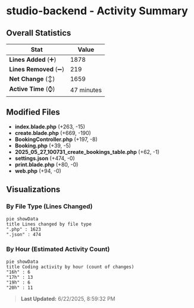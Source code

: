 # studio-backend - Activity Summary 

## Overall Statistics

| Stat                   | Value                                                             |
| ---------------------- | ----------------------------------------------------------------- |
| **Lines Added** (➕)   | 1878                                          |
| **Lines Removed** (➖) | 219                                        |
| **Net Change** (↕)    | 1659                |
| **Active Time** (⌚)   | 47 minutes |


## Modified Files
- **index.blade.php** (+263, -15)
- **create.blade.php** (+669, -190)
- **BookingController.php** (+197, -8)
- **Booking.php** (+39, -5)
- **2025_05_27_100731_create_bookings_table.php** (+62, -1)
- **settings.json** (+474, -0)
- **print.blade.php** (+80, -0)
- **web.php** (+94, -0)

## Visualizations

### By File Type (Lines Changed)

```mermaid
pie showData
title Lines changed by file type
".php" : 1623
".json" : 474
```

### By Hour (Estimated Activity Count)

```mermaid
pie showData
title Coding activity by hour (count of changes)
"16h" : 6
"17h" : 13
"19h" : 6
"20h" : 11
```


> **Last Updated:** 6/22/2025, 8:59:32 PM
